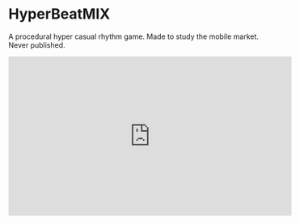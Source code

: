 # HyperBeatMIX
A procedural hyper casual rhythm game. Made to study the mobile market. Never published.

<iframe id="video" width="560" height="315" src="https://drive.google.com/file/d/1ja6ZBkrOmjzFLh-b2xel4Grz1xmUx3AN/view?usp=sharing" frameborder="0" allow="autoplay; encrypted-media" allowfullscreen=""></iframe>
